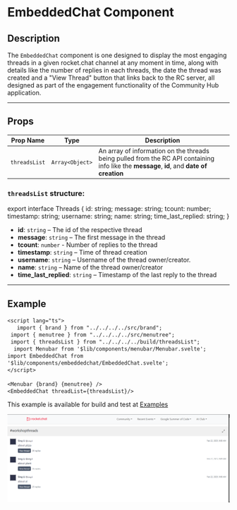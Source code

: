 # EmbeddedChat Component

## Description

The `EmbeddedChat` component is one designed to display the most engaging threads in a given rocket.chat channel at any moment in time, along with details like the number of replies in each threads, the date the thread was created and a "View Thread" button that links back to the RC server, all designed as part of the engagement functionality of the Community Hub application.

---

## Props

| Prop Name   | Type       | Description                                                                 |
|-------------|------------|-----------------------------------------------------------------------------|
| `threadsList` | `Array<Object>`   | An array of information on the threads being pulled from the RC API containing info like the **message**, **id**, and **date of creation** |

### `threadsList` structure:
export interface Threads {
    id: string;
    message: string;
    tcount: number;
    timestamp: string;
    username: string;
    name: string;
    time_last_replied: string;
}
- **id**: `string` – The id of the respective thread
- **message**: `string` – The first message in the thread
- **tcount**: `number` - Number of replies to the thread
- **timestamp**: `string` – Time of thread creation
- **username**: `string` – Username of the thread owner/creator.
- **name**: `string` – Name of the thread owner/creator
- **time_last_replied**: `string` – Timestamp of the last reply to the thread
---

## Example

```svelte
<script lang="ts">
   import { brand } from "../../../../src/brand";
 import { menutree } from "../../../../src/menutree";
 import { threadsList } from "../../../../build/threadsList";
  import Menubar from '$lib/components/menubar/Menubar.svelte';
import EmbeddedChat from '$lib/components/embeddedchat/EmbeddedChat.svelte';
</script>

<Menubar {brand} {menutree} />
<EmbeddedChat threadList={threadsList}/>
```
This example is available for build and test at [Examples](../examples/embeddedchat.md)

![EmbeddedChat image.](./docsImages/embeddedchat.png "This is a EmbeddedChat component image.")